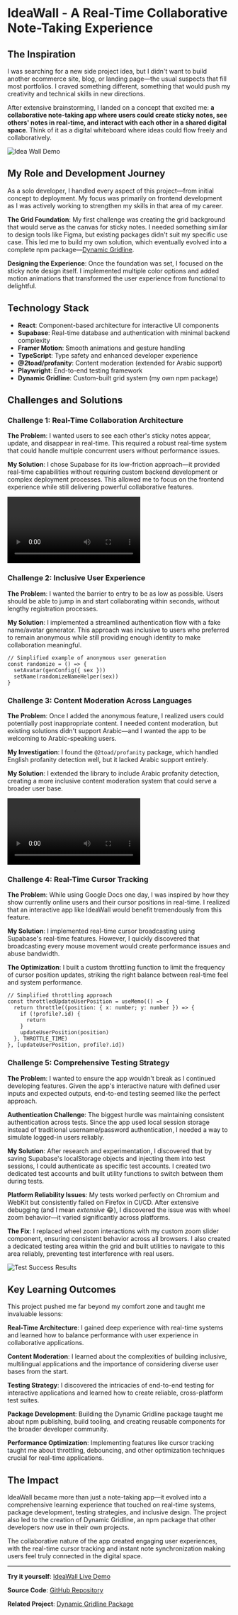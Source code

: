 # IdeaWall - A Real-Time Collaborative Note-Taking Experience

## The Inspiration

I was searching for a new side project idea, but I didn't want to build another ecommerce site, blog, or landing page—the usual suspects that fill most portfolios. I craved something different, something that would push my creativity and technical skills in new directions.

After extensive brainstorming, I landed on a concept that excited me: **a collaborative note-taking app where users could create sticky notes, see others' notes in real-time, and interact with each other in a shared digital space**. Think of it as a digital whiteboard where ideas could flow freely and collaboratively.

![Idea Wall Demo](/public/images/ideawall/main.png)

## My Role and Development Journey

As a solo developer, I handled every aspect of this project—from initial concept to deployment. My focus was primarily on frontend development as I was actively working to strengthen my skills in that area of my career.

**The Grid Foundation**: My first challenge was creating the grid background that would serve as the canvas for sticky notes. I needed something similar to design tools like Figma, but existing packages didn't suit my specific use case. This led me to build my own solution, which eventually evolved into a complete npm package—[Dynamic Gridline](/dynamic-gridline).

**Designing the Experience**: Once the foundation was set, I focused on the sticky note design itself. I implemented multiple color options and added motion animations that transformed the user experience from functional to delightful.

## Technology Stack

- **React**: Component-based architecture for interactive UI components
- **Supabase**: Real-time database and authentication with minimal backend complexity
- **Framer Motion**: Smooth animations and gesture handling
- **TypeScript**: Type safety and enhanced developer experience
- **@2toad/profanity**: Content moderation (extended for Arabic support)
- **Playwright**: End-to-end testing framework
- **Dynamic Gridline**: Custom-built grid system (my own npm package)

## Challenges and Solutions

### Challenge 1: Real-Time Collaboration Architecture

**The Problem**: I wanted users to see each other's sticky notes appear, update, and disappear in real-time. This required a robust real-time system that could handle multiple concurrent users without performance issues.

**My Solution**: I chose Supabase for its low-friction approach—it provided real-time capabilities without requiring custom backend development or complex deployment processes. This allowed me to focus on the frontend experience while still delivering powerful collaborative features.

![Realtime Demo](/public//images/ideawall/realtime-demo.mp4)

### Challenge 2: Inclusive User Experience

**The Problem**: I wanted the barrier to entry to be as low as possible. Users should be able to jump in and start collaborating within seconds, without lengthy registration processes.

**My Solution**: I implemented a streamlined authentication flow with a fake name/avatar generator. This approach was inclusive to users who preferred to remain anonymous while still providing enough identity to make collaboration meaningful.

```tsx
// Simplified example of anonymous user generation
const randomize = () => {
  setAvatar(genConfig({ sex }))
  setName(randomizeNameHelper(sex))
}
```

### Challenge 3: Content Moderation Across Languages

**The Problem**: Once I added the anonymous feature, I realized users could potentially post inappropriate content. I needed content moderation, but existing solutions didn't support Arabic—and I wanted the app to be welcoming to Arabic-speaking users.

**My Investigation**: I found the `@2toad/profanity` package, which handled English profanity detection well, but it lacked Arabic support entirely.

**My Solution**: I extended the library to include Arabic profanity detection, creating a more inclusive content moderation system that could serve a broader user base.

![Profanity Demo](/public//images/ideawall/profanity-demo.mp4)

### Challenge 4: Real-Time Cursor Tracking

**The Problem**: While using Google Docs one day, I was inspired by how they show currently online users and their cursor positions in real-time. I realized that an interactive app like IdeaWall would benefit tremendously from this feature.

**My Solution**: I implemented real-time cursor broadcasting using Supabase's real-time features. However, I quickly discovered that broadcasting every mouse movement would create performance issues and abuse bandwidth.

**The Optimization**: I built a custom throttling function to limit the frequency of cursor position updates, striking the right balance between real-time feel and system performance.

```tsx
// Simplified throttling approach
const throttledUpdateUserPosition = useMemo(() => {
  return throttle((position: { x: number; y: number }) => {
    if (!profile?.id) {
      return
    }
    updateUserPosition(position)
  }, THROTTLE_TIME)
}, [updateUserPosition, profile?.id])
```

### Challenge 5: Comprehensive Testing Strategy

**The Problem**: I wanted to ensure the app wouldn't break as I continued developing features. Given the app's interactive nature with defined user inputs and expected outputs, end-to-end testing seemed like the perfect approach.

**Authentication Challenge**: The biggest hurdle was maintaining consistent authentication across tests. Since the app used local session storage instead of traditional username/password authentication, I needed a way to simulate logged-in users reliably.

**My Solution**: After research and experimentation, I discovered that by saving Supabase's localStorage objects and injecting them into test sessions, I could authenticate as specific test accounts. I created two dedicated test accounts and built utility functions to switch between them during tests.

**Platform Reliability Issues**: My tests worked perfectly on Chromium and WebKit but consistently failed on Firefox in CI/CD. After extensive debugging (and I mean *extensive* 😂), I discovered the issue was with wheel zoom behavior—it varied significantly across platforms.

**The Fix**: I replaced wheel zoom interactions with my custom zoom slider component, ensuring consistent behavior across all browsers. I also created a dedicated testing area within the grid and built utilities to navigate to this area reliably, preventing test interference with real users.

![Test Success Results](/public/images/ideawall/tests-success.png)

## Key Learning Outcomes

This project pushed me far beyond my comfort zone and taught me invaluable lessons:

**Real-Time Architecture**: I gained deep experience with real-time systems and learned how to balance performance with user experience in collaborative applications.

**Content Moderation**: I learned about the complexities of building inclusive, multilingual applications and the importance of considering diverse user bases from the start.

**Testing Strategy**: I discovered the intricacies of end-to-end testing for interactive applications and learned how to create reliable, cross-platform test suites.

**Package Development**: Building the Dynamic Gridline package taught me about npm publishing, build tooling, and creating reusable components for the broader developer community.

**Performance Optimization**: Implementing features like cursor tracking taught me about throttling, debouncing, and other optimization techniques crucial for real-time applications.

## The Impact

IdeaWall became more than just a note-taking app—it evolved into a comprehensive learning experience that touched on real-time systems, package development, testing strategies, and inclusive design. The project also led to the creation of Dynamic Gridline, an npm package that other developers now use in their own projects.

The collaborative nature of the app created engaging user experiences, with the real-time cursor tracking and instant note synchronization making users feel truly connected in the digital space.

---

**Try it yourself**: [IdeaWall Live Demo](https://ideawall.omarhassan.net)

**Source Code**: [GitHub Repository](https://github.com/elfatairy/ideaWall)

**Related Project**: [Dynamic Gridline Package](/dynamic-gridline)
